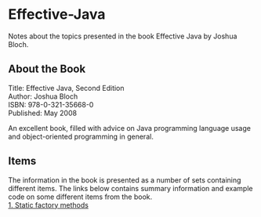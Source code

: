 # Effective-Java  
Notes about the topics presented in the book Effective Java by Joshua Bloch.

## About the Book  
Title: Effective Java, Second Edition  
Author: Joshua Bloch  
ISBN: 978-0-321-35668-0  
Published: May 2008  

An excellent book, filled with advice on Java programming language usage and object-oriented programming in general.  

## Items  
The information in the book is presented as a number of sets containing different items. The links below contains summary information and example code on some different items from the book.  
[1. Static factory methods](/Resources/Item_01/Item_01.md)
